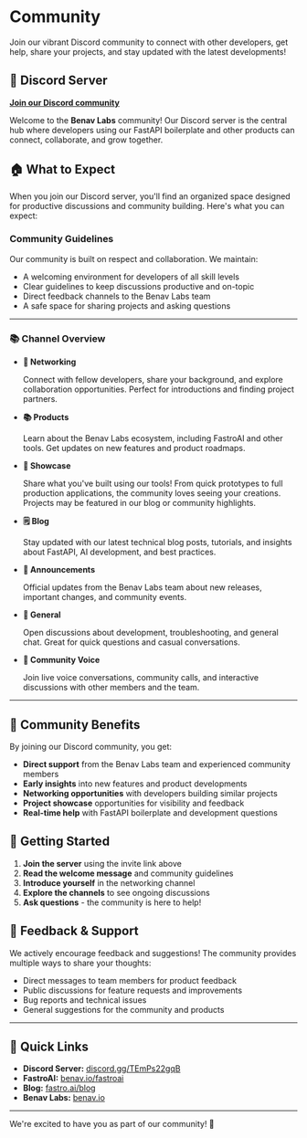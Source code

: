 # Community

Join our vibrant Discord community to connect with other developers, get help, share your projects, and stay updated with the latest developments!

## 🚀 Discord Server

**[Join our Discord community](https://discord.com/invite/TEmPs22gqB)**

Welcome to the **Benav Labs** community! Our Discord server is the central hub where developers using our FastAPI boilerplate and other products can connect, collaborate, and grow together.

## 🏠 What to Expect

When you join our Discord server, you'll find an organized space designed for productive discussions and community building. Here's what you can expect:

### Community Guidelines

Our community is built on respect and collaboration. We maintain:

- A welcoming environment for developers of all skill levels
- Clear guidelines to keep discussions productive and on-topic
- Direct feedback channels to the Benav Labs team
- A safe space for sharing projects and asking questions

---

### 📚 Channel Overview

- **🤝 Networking**

    Connect with fellow developers, share your background, and explore collaboration opportunities. Perfect for introductions and finding project partners.

- **📚 Products**

    Learn about the Benav Labs ecosystem, including FastroAI and other tools. Get updates on new features and product roadmaps.

- **📸 Showcase**

    Share what you've built using our tools! From quick prototypes to full production applications, the community loves seeing your creations. Projects may be featured in our blog or community highlights.

- **🗒️ Blog**

    Stay updated with our latest technical blog posts, tutorials, and insights about FastAPI, AI development, and best practices.

- **📣 Announcements**

    Official updates from the Benav Labs team about new releases, important changes, and community events.

- **💬 General**

    Open discussions about development, troubleshooting, and general chat. Great for quick questions and casual conversations.

- **🎤 Community Voice**

    Join live voice conversations, community calls, and interactive discussions with other members and the team.

---

## 🌟 Community Benefits

By joining our Discord community, you get:

- **Direct support** from the Benav Labs team and experienced community members
- **Early insights** into new features and product developments
- **Networking opportunities** with developers building similar projects
- **Project showcase** opportunities for visibility and feedback
- **Real-time help** with FastAPI boilerplate and development questions

## 🎯 Getting Started

1. **Join the server** using the invite link above
2. **Read the welcome message** and community guidelines
3. **Introduce yourself** in the networking channel
4. **Explore the channels** to see ongoing discussions
5. **Ask questions** - the community is here to help!

## 💬 Feedback & Support

We actively encourage feedback and suggestions! The community provides multiple ways to share your thoughts:

- Direct messages to team members for product feedback
- Public discussions for feature requests and improvements
- Bug reports and technical issues
- General suggestions for the community and products

---

## 🔗 Quick Links

- **Discord Server:** [discord.gg/TEmPs22gqB](https://discord.com/invite/TEmPs22gqB)
- **FastroAI:** [benav.io/fastroai](https://benav.io/fastroai)
- **Blog:** [fastro.ai/blog](https://fastro.ai/blog)
- **Benav Labs:** [benav.io](https://benav.io)

---

We're excited to have you as part of our community! 🚀
